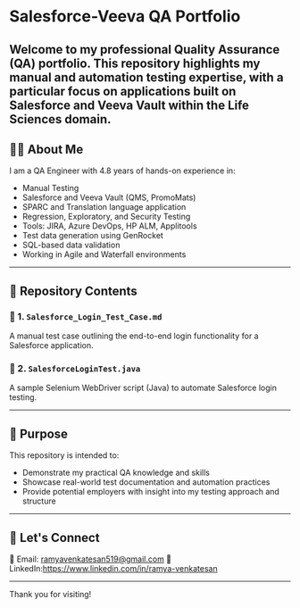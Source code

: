 # Salesforce-Veeva QA Portfolio

Welcome to my professional Quality Assurance (QA) portfolio. This repository highlights my manual and automation testing expertise, with a particular focus on applications built on Salesforce and Veeva Vault within the Life Sciences domain.
---

## 👨‍💼 About Me

I am a QA Engineer with 4.8 years of hands-on experience in:
- Manual Testing
- Salesforce and Veeva Vault (QMS, PromoMats)
- SPARC and Translation language application
- Regression, Exploratory, and Security Testing
- Tools: JIRA, Azure DevOps, HP ALM, Applitools
- Test data generation using GenRocket
- SQL-based data validation
- Working in Agile and Waterfall environments

---

## 📁 Repository Contents

### 🔹 1. `Salesforce_Login_Test_Case.md`
A manual test case outlining the end-to-end login functionality for a Salesforce application.

### 🔹 2. `SalesforceLoginTest.java`
A sample Selenium WebDriver script (Java) to automate Salesforce login testing.

---

## 📌 Purpose
This repository is intended to:
- Demonstrate my practical QA knowledge and skills
- Showcase real-world test documentation and automation practices
- Provide potential employers with insight into my testing approach and structure

---

## 💼 Let's Connect

📧 Email: ramyavenkatesan519@gmail.com
🔗 LinkedIn:https://www.linkedin.com/in/ramya-venkatesan

---
Thank you for visiting!
